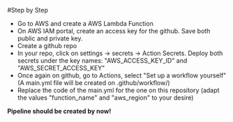 #Step by Step

- Go to AWS and create a AWS Lambda Function
- On AWS IAM portal, create an access key for the github. Save both public and private key.
- Create a github repo
- In your repo, click on settings -> secrets -> Action Secrets. Deploy both secrets under the key names: "AWS_ACCESS_KEY_ID" and "AWS_SECRET_ACCESS_KEY"
- Once again on github, go to Actions, select "Set up a workflow yourself" (A main.yml file will be created on .github/workflow/)
- Replace the code of the main.yml for the one on this repository (adapt the values "function_name" and "aws_region" to your desire)

**Pipeline should be created by now!**
